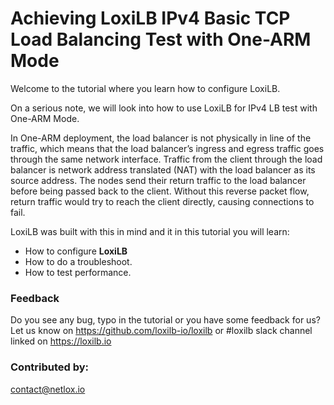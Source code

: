 #  Achieving LoxiLB IPv4 Basic TCP Load Balancing Test with One-ARM Mode

Welcome to the tutorial where you learn how to configure LoxiLB.

On a serious note, we will look into how to use LoxiLB for IPv4 LB test with One-ARM Mode. 

In One-ARM deployment, the load balancer is not physically in line of the traffic, which means that the load balancer’s ingress and egress traffic goes through the same network interface. Traffic from the client through the load balancer is network address translated (NAT) with the load balancer as its source address. The nodes send their return traffic to the load balancer before being passed back to the client. Without this reverse packet flow, return traffic would try to reach the client directly, causing connections to fail.

LoxiLB was built with this in mind and it in this tutorial you will learn:

* How to configure **LoxiLB**
* How to do a troubleshoot.
* How to test performance.

### Feedback

Do you see any bug, typo in the tutorial or you have some feedback for us?
Let us know on https://github.com/loxilb-io/loxilb or #loxilb slack channel linked on https://loxilb.io

### Contributed by:
contact@netlox.io

